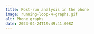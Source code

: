 ```yaml
---
title: Post-run analysis in the phone
image: running-loop-4-graphs.gif
alt: Phone graphs
date: 2023-04-24T19:49:41.008Z
---
```

